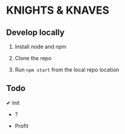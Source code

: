 # KNIGHTS & KNAVES

## Develop locally

1. Install node and npm

2. Clone the repo

3. Run `npm start` from the local repo location

## Todo

&#10004; Init

* ?

* Profit
